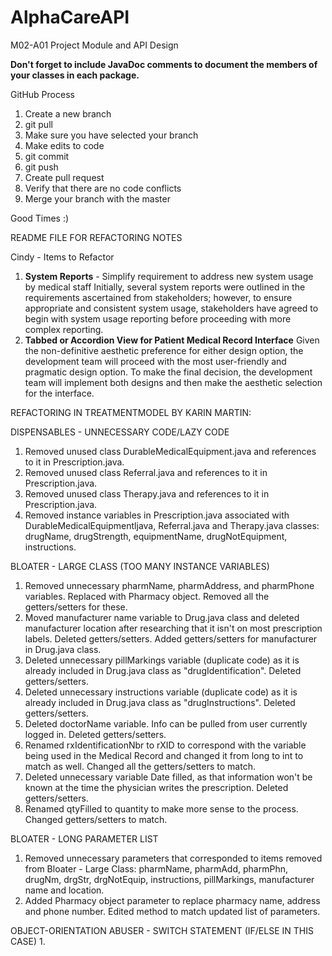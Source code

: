 # AlphaCareAPI
M02-A01 Project Module and API Design 

**Don't forget to include JavaDoc comments to document the members of your classes in each package.**

GitHub Process
1) Create a new branch
2) git pull
3) Make sure you have selected your branch 
4) Make edits to code
5) git commit
6) git push
7) Create pull request
8) Verify that there are no code conflicts
9) Merge your branch with the master

Good Times :)


README FILE FOR REFACTORING NOTES

Cindy - Items to Refactor
1) **System Reports** - Simplify requirement to address new system usage by medical staff
Initially, several system reports were outlined in the requirements ascertained from stakeholders; however, to ensure appropriate and consistent system usage, stakeholders have agreed to begin with system usage reporting before proceeding with more complex reporting.
2) **Tabbed or Accordion View for Patient Medical Record Interface**
Given the non-definitive aesthetic preference for either design option, the development team will proceed with the most user-friendly and pragmatic design option. To make the final decision, the development team will implement both designs and then make the aesthetic selection for the interface.

REFACTORING IN TREATMENTMODEL BY KARIN MARTIN:

DISPENSABLES - UNNECESSARY CODE/LAZY CODE
1. Removed unused class DurableMedicalEquipment.java and references to it in Prescription.java. 
2. Removed unused class Referral.java and references to it in Prescription.java.
3. Removed unused class Therapy.java and references to it in Prescription.java.
4. Removed instance variables in Prescription.java associated with DurableMedicalEquipmentljava, Referral.java and Therapy.java classes: drugName, drugStrength, equipmentName, drugNotEquipment, instructions.

BLOATER - LARGE CLASS (TOO MANY INSTANCE VARIABLES)
1. Removed unnecessary pharmName, pharmAddress, and pharmPhone variables. Replaced with Pharmacy object. Removed all the getters/setters for these.
2. Moved manufacturer name variable to Drug.java class and deleted manufacturer location after researching that it isn't on most prescription labels. Deleted getters/setters. Added getters/setters for manufacturer in Drug.java class.
3. Deleted unnecessary pillMarkings variable (duplicate code) as it is already included in Drug.java class as "drugIdentification". Deleted getters/setters.
4. Deleted unnecessary instructions variable (duplicate code) as it is already included in Drug.java class as "drugInstructions". Deleted getters/setters. 
5. Deleted doctorName variable. Info can be pulled from user currently logged in. Deleted getters/setters.
6. Renamed rxIdentificationNbr to rXID to correspond with the variable being used in the Medical Record and changed it from long to int to match as well. Changed all the getters/setters to match.
7. Deleted unnecessary variable Date filled, as that information won't be known at the time the physician writes the prescription. Deleted getters/setters.
8. Renamed qtyFilled to quantity to make more sense to the process. Changed getters/setters to match.

BLOATER - LONG PARAMETER LIST
1. Removed unnecessary parameters that corresponded to items removed from Bloater - Large Class: pharmName, pharmAdd, pharmPhn, drugNm, drgStr, drgNotEquip, instructions, pillMarkings, manufacturer name and location.
2. Added Pharmacy object parameter to replace pharmacy name, address and phone number. Edited method to match updated list of parameters.

OBJECT-ORIENTATION ABUSER - SWITCH STATEMENT (IF/ELSE IN THIS CASE)
1. 











